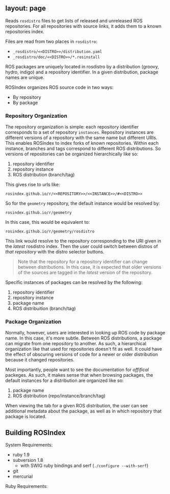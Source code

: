 layout: page
---

Reads `rosdistro` files to get lists of released and unreleased ROS
repositories. For all repositories with source links, it adds them
to a known repositories index. 

Files are read from two places in `rosdistro`:

 * `_rosdistro/<<DISTRO>>/distribution.yaml`
 * `_rosdistro/doc/<<DISTRO>>/*.rosinstall`

ROS packages are uniquely located in rosdistro by a distribution (groovy,
hydro, indigo) and a repository identifier. In a given distribution, package
names are unique.

ROSIndex organizes ROS source code in two ways:

 * By repository
 * By package

### Repository Organization

The repository organization is simple: each repository identifier corresponds
to a set of repository `instances`. Repository instances are different versions
of a repository with the same name but different URIs. This enables ROSIndex
to index forks of known repositories. Within each instance, branches and tags
correspond to different ROS distributions. So versions of repositories can be
organized hierarchically like so:

 1. repository identifier
 2. repository instance
 3. ROS distribution (branch/tag)

This gives rise to urls like:

```
rosindex.github.io/r/<<REPOSITORY>>/<<INSTANCE>>/#<<DISTRO>>
```

So for the ``geometry`` repository, the default instance would be resolved by:

```
rosindex.github.io/r/geometry
```

In this case, this would be equivalent to:

```
rosindex.github.io/r/geometry/rosdistro
```

This link would resolve to the repository corresponding to the URI given in the
*latest* rosdistro index. Then the user could switch between distros of *that
repository* with the distro selector buttons.

> Note that the repository for a repository identifier can change between
> distributions. In this case, it is expected that older versions of the sources
> are tagged in the *latest* version of the repository.

Specific instances of packages can be resolved by the following:

 1. repository identifier
 2. repository instance
 3. package name
 4. ROS distribuition (branch/tag)

### Package Organization

Normally, however, users are interested in looking up ROS code by package name.
In this case, it's more subtle. Between ROS distributions, a package can migrate
from one repository to another. As such, a hierarchical organization like that
used for repositories doesn't fit as well. It could have the effect of obscuring
versions of code for a newer or older distribution because it changed
repositories.

Most importantly, people want to see the documentation for *offifical* packeges.
As such, it makes sense that when browsing packages, the default instances for a
distribution are organized like so:

 1. package name
 2. ROS distribution (repo/instance/branch/tag)

When viewing the tab for a given ROS distribution, the user can see additional
metadata about the package, as well as in which repository that package is
located.

## Building ROSIndex

System Requirements:

* ruby 1.9
* subversion 1.8
  * with SWIG ruby bindings and serf (`./configure --with-serf`)
* git
* mercurial

Ruby Requirements:

